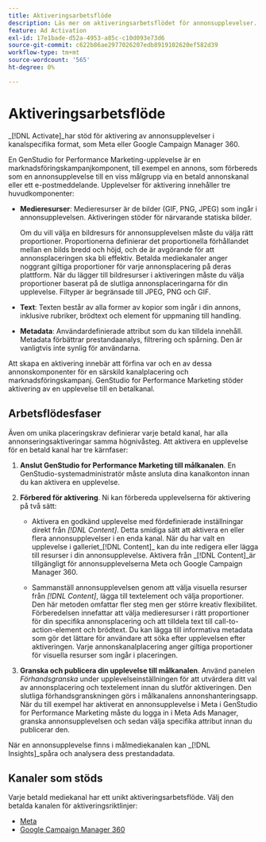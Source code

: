 ```yaml
---
title: Aktiveringsarbetsflöde
description: Läs mer om aktiveringsarbetsflödet för annonsupplevelser.
feature: Ad Activation
exl-id: 17e1bade-d52a-4953-a85c-c10d093e73d6
source-git-commit: c622b86ae2977026207edb8919102620ef582d39
workflow-type: tm+mt
source-wordcount: '565'
ht-degree: 0%

---
```


# Aktiveringsarbetsflöde

_[!DNL Activate]_har stöd för aktivering av annonsupplevelser i kanalspecifika format, som Meta eller Google Campaign Manager 360.

En GenStudio for Performance Marketing-upplevelse är en marknadsföringskampanjkomponent, till exempel en annons, som förbereds som en annonsupplevelse till en viss målgrupp via en betald annonskanal eller ett e-postmeddelande. Upplevelser för aktivering innehåller tre huvudkomponenter:

* **Medieresurser**: Medieresurser är de bilder (GIF, PNG, JPEG) som ingår i annonsupplevelsen. Aktiveringen stöder för närvarande statiska bilder.

  Om du vill välja en bildresurs för annonsupplevelsen måste du välja rätt proportioner. Proportionerna definierar det proportionella förhållandet mellan en bilds bredd och höjd, och de är avgörande för att annonsplaceringen ska bli effektiv. Betalda mediekanaler anger noggrant giltiga proportioner för varje annonsplacering på deras plattform. När du lägger till bildresurser i aktiveringen måste du välja proportioner baserat på de slutliga annonsplaceringarna för din upplevelse. Filtyper är begränsade till JPEG, PNG och GIF.

* **Text**: Texten består av alla former av kopior som ingår i din annons, inklusive rubriker, brödtext och element för uppmaning till handling.

* **Metadata**: Användardefinierade attribut som du kan tilldela innehåll. Metadata förbättrar prestandaanalys, filtrering och spårning. Den är vanligtvis inte synlig för användarna.

Att skapa en aktivering innebär att förfina var och en av dessa annonskomponenter för en särskild kanalplacering och marknadsföringskampanj. GenStudio for Performance Marketing stöder aktivering av en upplevelse till en betalkanal.

## Arbetsflödesfaser

Även om unika placeringskrav definierar varje betald kanal, har alla annonseringsaktiveringar samma högnivåsteg. Att aktivera en upplevelse för en betald kanal har tre kärnfaser:

1. **Anslut GenStudio for Performance Marketing till målkanalen**. En GenStudio-systemadministratör måste ansluta dina kanalkonton innan du kan aktivera en upplevelse.

1. **Förbered för aktivering**. Ni kan förbereda upplevelserna för aktivering på två sätt:

   * Aktivera en godkänd upplevelse med fördefinierade inställningar direkt från _[!DNL Content]_. Detta smidiga sätt att aktivera en eller flera annonsupplevelser i en enda kanal. När du har valt en upplevelse i galleriet_[!DNL Content]_ kan du inte redigera eller lägga till resurser i din annonsupplevelse. Aktivera från _[!DNL Content]_är tillgängligt för annonsupplevelserna Meta och Google Campaign Manager 360.

   * Sammanställ annonsupplevelsen genom att välja visuella resurser från _[!DNL Content]_, lägga till textelement och välja proportioner. Den här metoden omfattar fler steg men ger större kreativ flexibilitet. Förberedelsen innefattar att välja medieresurser i rätt proportioner för din specifika annonsplacering och att tilldela text till call-to-action-element och brödtext. Du kan lägga till informativa metadata som gör det lättare för användare att söka efter upplevelsen efter aktiveringen. Varje annonskanalplacering anger giltiga proportioner för visuella resurser som ingår i placeringen.

1. **Granska och publicera din upplevelse till målkanalen**. Använd panelen _Förhandsgranska_ under upplevelseinställningen för att utvärdera ditt val av annonsplacering och textelement innan du slutför aktiveringen. Den slutliga förhandsgranskningen görs i målkanalens annonshanteringsapp. När du till exempel har aktiverat en annonsupplevelse i Meta i GenStudio for Performance Marketing måste du logga in i Meta Ads Manager, granska annonsupplevelsen och sedan välja specifika attribut innan du publicerar den.

När en annonsupplevelse finns i målmediekanalen kan _[!DNL Insights]_spåra och analysera dess prestandadata.

## Kanaler som stöds

Varje betald mediekanal har ett unikt aktiveringsarbetsflöde. Välj den betalda kanalen för aktiveringsriktlinjer:

* [Meta](/help/user-guide/activation/activate-meta-ad.md)
* [Google Campaign Manager 360](/help/user-guide/activation/activate-cm360-ad.md)
